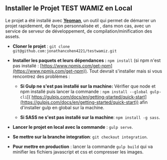 ## Installer le Projet TEST WAMIZ en Local

Le projet a été installé avec **[Yeoman](https://yeoman.io/)**, un outil qui permet de démarrer un projet rapidement, de façon personnalisée et , dans mon cas, avec un service de serveur de développement, de compilation/minification des assets.

 - **Cloner le projet** : `git clone git@github.com:jonathancohen4221/testwamiz.git`
 
 - **Installer les paquets et leurs dépendances :** `npm install` (si npm n'est pas installé : [https://www.npmjs.com/get-npm](https://www.npmjs.com/get-npm)). Tout devrait s'installer mais si vous rencontrez des problèmes : 
     - **Si Gulp ne s'est pas installé sur la machine:** Vérifier que node et npm installé puis lancer la commande : `npm install --global gulp-cli`[( https://gulpjs.com/docs/en/getting-started/quick-start](https://gulpjs.com/docs/en/getting-started/quick-start)) afin d'installer gulp en global sur la machine.
     
     - **Si SASS ne s'est pas installé sur la machine**: `npm install -g sass`.
 - **Lancer le projet en local avec la commande** : `gulp serve`.
 - **Se mettre sur la branche integration**: `git checkout integration`.
 - **Pour mettre en production** : lancer la commande `gulp build` qui va minifier les fichiers javascript et css et compresser les images.

